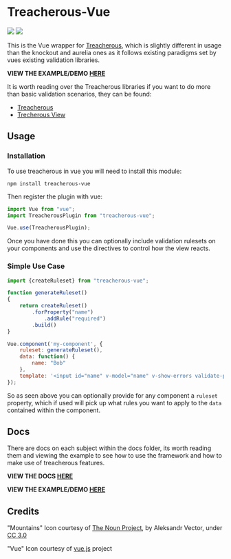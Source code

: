 # Treacherous-Vue

<img src="https://user-images.githubusercontent.com/927201/29661471-03b5ee16-88bc-11e7-880d-d8c027b264c8.png"/> <img src="https://user-images.githubusercontent.com/927201/29662139-22a5f710-88be-11e7-996c-181d00a38802.png"/> 

This is the Vue wrapper for [Treacherous](https://github.com/grofit/treacherous), which is slightly different in usage than the knockout and aurelia ones as it follows existing paradigms set by vues existing validation libraries.

**VIEW THE EXAMPLE/DEMO [HERE](https://rawgit.com/grofit/treacherous-vue/master/example/app.html)**

It is worth reading over the Treacherous libraries if you want to do more than basic validation scenarios, they can be found:

- [Treacherous](https://github.com/grofit/treacherous)
- [Trecherous View](https://github.com/grofit/treacherous-view)

## Usage

### Installation
To use treacherous in vue you will need to install this module:

```
npm install treacherous-vue
```

Then register the plugin with vue:

```javascript
import Vue from "vue";
import TreacherousPlugin from "treacherous-vue";

Vue.use(TreacherousPlugin);
```

Once you have done this you can optionally include validation rulesets on your components and use the directives to control how the view reacts.

### Simple Use Case

```javascript
import {createRuleset} from "treacherous-vue";

function generateRuleset()
{
    return createRuleset()
        .forProperty("name")
            .addRule("required")
        .build()
}

Vue.component('my-component', {
    ruleset: generateRuleset(),
    data: function() {
        name: "Bob"
    },
    template: '<input id="name" v-model="name" v-show-errors validate-property="name" />'
});
```

So as seen above you can optionally provide for any component a `ruleset` property, which if used will pick up what rules you want to apply to the `data` contained within the component.

## Docs

There are docs on each subject within the docs folder, its worth reading them and viewing the example to see how to use the framework and how to make use of treacherous features.

**VIEW THE DOCS [HERE](https://github.com/grofit/treacherous-vue/tree/master/docs)**

**VIEW THE EXAMPLE/DEMO [HERE](https://rawgit.com/grofit/treacherous-vue/master/example/app.html)**

## Credits

"Mountains" Icon courtesy of [The Noun Project](https://thenounproject.com/), by Aleksandr Vector, under [CC 3.0](http://creativecommons.org/licenses/by/3.0/us/)

"Vue" Icon courtesy of [vue.js](https://vuejs.org/) project